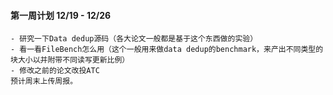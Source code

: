 #### 第一周计划 12/19 - 12/26
	- 研究一下Data dedup源码（各大论文一般都是基于这个东西做的实验）
	- 看一看FileBench怎么用（这个一般用来做data dedup的benchmark，来产出不同类型的块大小以并附带不同读写更新比例）
	- 修改之前的论文改投ATC
    预计周末上传周报。
